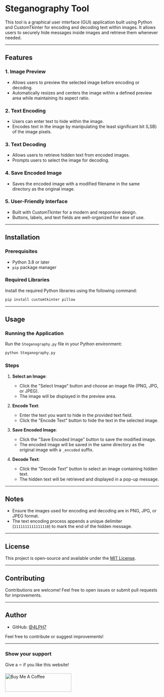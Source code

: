 # Steganography Tool

This tool is a graphical user interface (GUI) application built using Python and CustomTkinter for encoding and decoding text within images. It allows users to securely hide messages inside images and retrieve them whenever needed.

---

## Features

### 1. **Image Preview**
   - Allows users to preview the selected image before encoding or decoding.
   - Automatically resizes and centers the image within a defined preview area while maintaining its aspect ratio.

### 2. **Text Encoding**
   - Users can enter text to hide within the image.
   - Encodes text in the image by manipulating the least significant bit (LSB) of the image pixels.

### 3. **Text Decoding**
   - Allows users to retrieve hidden text from encoded images.
   - Prompts users to select the image for decoding.

### 4. **Save Encoded Image**
   - Saves the encoded image with a modified filename in the same directory as the original image.

### 5. **User-Friendly Interface**
   - Built with CustomTkinter for a modern and responsive design.
   - Buttons, labels, and text fields are well-organized for ease of use.

---

## Installation

### Prerequisites
- Python 3.8 or later
- `pip` package manager

### Required Libraries
Install the required Python libraries using the following command:

```bash
pip install customtkinter pillow
```

---

## Usage

### Running the Application
Run the `Steganography.py` file in your Python environment:

```bash
python Steganography.py
```

### Steps
1. **Select an Image**:
   - Click the "Select Image" button and choose an image file (PNG, JPG, or JPEG).
   - The image will be displayed in the preview area.

2. **Encode Text**:
   - Enter the text you want to hide in the provided text field.
   - Click the "Encode Text" button to hide the text in the selected image.

3. **Save Encoded Image**:
   - Click the "Save Encoded Image" button to save the modified image.
   - The encoded image will be saved in the same directory as the original image with a `_encoded` suffix.

4. **Decode Text**:
   - Click the "Decode Text" button to select an image containing hidden text.
   - The hidden text will be retrieved and displayed in a pop-up message.


---

## Notes
- Ensure the images used for encoding and decoding are in PNG, JPG, or JPEG format.
- The text encoding process appends a unique delimiter (`1111111111111110`) to mark the end of the hidden message.

---

## License
This project is open-source and available under the [MIT License](LICENSE).

---

## Contributing
Contributions are welcome! Feel free to open issues or submit pull requests for improvements.

---

## Author

- GitHub: [@4LPH7](https://github.com/4LPH7)

Feel free to contribute or suggest improvements!

---
### Show your support

Give a ⭐ if you like this website!

<a href="https://buymeacoffee.com/arulartadg" target="_blank"><img src="https://cdn.buymeacoffee.com/buttons/v2/default-violet.png" alt="Buy Me A Coffee" height= "60px" width= "217px" ></a>


